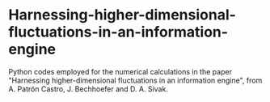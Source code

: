 # Harnessing-higher-dimensional-fluctuations-in-an-information-engine
Python codes employed for the numerical calculations in the paper "Harnessing higher-dimensional fluctuations in an information engine", from A. Patrón Castro, J. Bechhoefer and D. A. Sivak.
